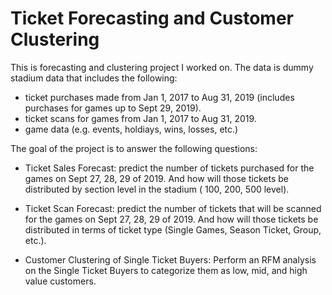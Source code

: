 # Ticket Forecasting and Customer Clustering

This is forecasting and clustering project I worked on. 
The data is dummy stadium data that includes the following:

* ticket purchases made from Jan 1, 2017 to Aug 31, 2019 (includes purchases for games up to Sept 29, 2019).
* ticket scans for games from Jan 1, 2017 to Aug 31, 2019.
* game data (e.g. events, holdiays, wins, losses, etc.)

The goal of the project is to answer the following questions:
 
 * Ticket Sales Forecast: predict the number of tickets purchased for the games on Sept 27, 28, 29 of 2019. And how will those tickets be distributed by section level in the stadium ( 100, 200, 500 level).

 * Ticket Scan Forecast: predict the number of tickets that will be scanned for the games on Sept 27, 28, 29 of 2019. And how will those tickets be distributed in terms of ticket type (Single Games, Season Ticket, Group, etc.). 

 * Customer Clustering of Single Ticket Buyers: Perform an RFM analysis on the Single Ticket Buyers to categorize them as low, mid, and high value customers.

 